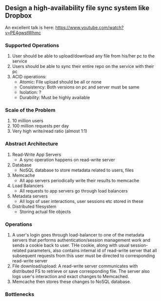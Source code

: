 ## Design a high-availability file sync system like Dropbox
An excellent talk is here: https://www.youtube.com/watch?v=PE4gwstWhmc

### Supported Operations
1. User should be able to upload/download any file from his/her pc to the service
2. Users should be able to sync their entire repo on the service with their pc
3. ACID operations: 
   * Atomic: File upload should be all or none 
   * Consistency: Both versions on pc and server must be same
   * Isolation: ?
   * Durability: Must be highly available

### Scale of the Problem
1. 10 million users
2. 100 million requests per day
3. Very high write/read ratio (almost 1:1)

### Abstract Architecture
1. Read-Write App Servers
   * A sync operation happens on read-write server
2. Database
   * NoSQL database to store metadata related to users, files
3. Memcache
   * All app servers periodically write their results to memcache
4. Load Balancers
   * All requests to app servers go through load balancers
5. Metadata servers
   * All logs of user interactions, user sessions etc stored in these
6. Distributed filesystem
   * Storing actual file objects

### Operations
1. A user's login goes through load-balancer to one of the metadata servers that performs authentication/session management work and sends a cookie back to user. THe cookie, along with usual session-related parameters, also contains internal id of read-write server that all subsequent requests from this user must be directed to corresponding read-write server
2. File download/upload: A read-write server communicates with distributed FS to retrieve or save corresponding file. The server also logs user's interaction and exact changes to Memcached. 
3. Memcache then stores these changes to NoSQL database.

### Bottlenecks
